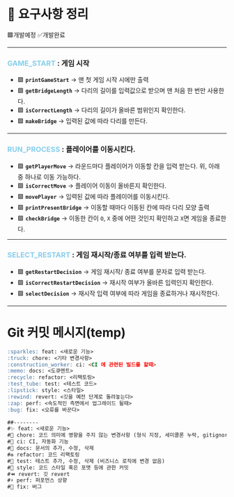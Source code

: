# 📒 요구사항 정리
🟩개발예정 ✅개발완료

---
### <span style = "color:skyblue" >GAME_START</span> : 게임 시작
- 🟩 **`printGameStart`** → 맨 첫 게임 시작 시에만 출력
- 🟩 **`getBridgeLength`** → 다리의 길이를 입력값으로 받으며 맨 처음 한 번만 사용한다.
- 🟩 **`isCorrectLength`** → 다리의 길이가 올바른 범위인지 확인한다.
- 🟩 **`makeBridge`** → 입력된 값에 따라 다리를 만든다. 
---
### <span style = "color:skyblue" >RUN_PROCESS</span> : 플레이어를 이동시킨다.
- 🟩 **`getPlayerMove`** → 라운드마다 플레이어가 이동할 칸을 입력 받는다. 위, 아래 중 하나로 이동 가능하다.
- 🟩 **`isCorrectMove`** → 플레이어 이동이 올바른지 확인한다.
- 🟩 **`movePlayer`** → 입력된 값에 따라 플레이어를 이동시킨다.
- 🟩 **`printPresentBridge`** → 이동할 때마다 이동된 칸에 따라 다리 모양 출력
- 🟩 **`checkBridge`** → 이동한 칸이 `O`, `X` 중에 어떤 것인지 확인하고 `X`면 게임을 종료한다.
---
### <span style = "color:skyblue" >SELECT_RESTART</span> : 게임 재시작/종료 여부를 입력 받는다.
- 🟩 **`getRestartDecision`** → 게임 재시작/ 종료 여부를 문자로 입력 받는다.
- 🟩 **`isCorrectRestartDecision`** → 재시작 여부가 올바른 입력인지 확인한다.
- 🟩 **`selectDecision`** → 재시작 입력 여부에 따라 게임을 종료하거나 재시작한다.
---

# Git 커밋 메시지(temp)
```markdown
:sparkles: feat: <새로운 기능>
:truck: chore: <기타 변경사항>
:construction_worker: ci: <CI 에 관련된 빌드를 할때>
:memo: docs: <도큐멘트> 
:recycle: refactor: <리팩토링>
:test_tube: test: <테스트 코드>
:lipstick: style: <스타일>
:rewind: revert: <깃을 예전 단계로 돌려놓는다>
:zap: perf: <속도적인 측면에서 업그레이드 될때>
:bug: fix: <오류를 바꾼다>

##-------- 
#✨ feat: <새로운 기능>
#🚚 chore: 코드 의미에 영향을 주지 않는 변경사항 (형식 지정, 세미콜론 누락, gitignore 등)
#👷 ci: CI, 자동화 기능
#📝 docs: 문서의 추가, 수정, 삭제
#♻️ refactor: 코드 리팩토링
#🧪 test: 테스트 추가, 수정, 삭제 (비즈니스 로직에 변경 없음)
#💄 style: 코드 스타일 혹은 포맷 등에 관한 커밋
#⏪ revert: 깃 revert
#⚡️ perf: 퍼포먼스 상향
#🐛 fix: 버그
```